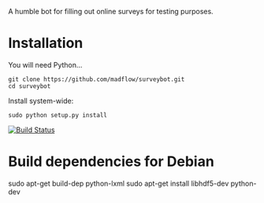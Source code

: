 A humble bot for filling out online surveys for testing purposes.

# Installation

You will need Python...

    git clone https://github.com/madflow/surveybot.git
    cd surveybot

Install system-wide:

    sudo python setup.py install

[![Build Status](https://travis-ci.org/madflow/surveybot.png?branch=master)](https://travis-ci.org/madflow/surveybot)


# Build dependencies for Debian

sudo apt-get build-dep python-lxml
sudo apt-get install libhdf5-dev python-dev
